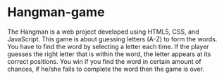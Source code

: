 # Hangman-game
The Hangman is a web project developed using HTML5, CSS, and JavaScript. This game is about guessing letters (A-Z) to form the words. You have to find the word by selecting a letter each time. If the player guesses the right letter that is within the word, the letter appears at its correct positions. You win if you find the word in certain amount of chances, if he/she fails to complete the word then the game is over.
